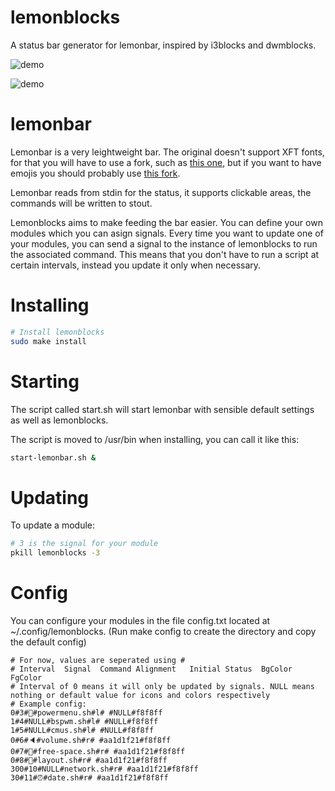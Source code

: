 # lemonblocks
A status bar generator for lemonbar, inspired by i3blocks and dwmblocks.

![demo](https://i.imgur.com/NkMaIH8.png)

![demo](https://i.imgur.com/5tAUizO.png)


# lemonbar
Lemonbar is a very leightweight bar. The original doesn't support XFT fonts, for that you will have to use a fork, such as [this one](https://aur.archlinux.org/packages/lemonbar-xft-git/), but if you want to have emojis you should probably use [this fork](https://github.com/freundTech/bar).

Lemonbar reads from stdin for the status, it supports clickable areas, the commands will be written to stout.

Lemonblocks aims to make feeding the bar easier. You can define your own modules which you can asign signals. Every time you want to update one of your modules, you can send a signal to the instance of lemonblocks to run the associated command. This means that you don't have to run a script at certain intervals, instead you update it only when necessary.

# Installing
```bash
# Install lemonblocks
sudo make install
```
# Starting

The script called start.sh will start lemonbar with sensible default settings as well as lemonblocks.

The script is moved to /usr/bin when installing, you can call it like this:
```bash
start-lemonbar.sh &
```

# Updating

To update a module:
```bash
# 3 is the signal for your module
pkill lemonblocks -3
```

# Config
You can configure your modules in the file config.txt located at ~/.config/lemonblocks. (Run make config to create the directory and copy the default config)
```
# For now, values are seperated using #
# Interval  Signal  Command Alignment   Initial Status  BgColor FgColor
# Interval of 0 means it will only be updated by signals. NULL means nothing or default value for icons and colors respectively
# Example config:
0#3#🍍#powermenu.sh#l# #NULL#f8f8ff
1#4#NULL#bspwm.sh#l# #NULL#f8f8ff
1#5#NULL#cmus.sh#l# #NULL#f8f8ff
0#6#🔈#volume.sh#r# #aa1d1f21#f8f8ff
0#7#📁#free-space.sh#r# #aa1d1f21#f8f8ff
0#8#🐒#layout.sh#r# #aa1d1f21#f8f8ff
300#10#NULL#network.sh#r# #aa1d1f21#f8f8ff
30#11#⏰#date.sh#r# #aa1d1f21#f8f8ff
```
